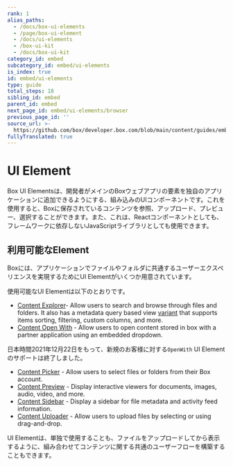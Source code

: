 ```yaml
---
rank: 1
alias_paths:
  - /docs/box-ui-elements
  - /page/box-ui-element
  - /docs/ui-elements
  - /box-ui-kit
  - /docs/box-ui-kit
category_id: embed
subcategory_id: embed/ui-elements
is_index: true
id: embed/ui-elements
type: guide
total_steps: 18
sibling_id: embed
parent_id: embed
next_page_id: embed/ui-elements/browser
previous_page_id: ''
source_url: >-
  https://github.com/box/developer.box.com/blob/main/content/guides/embed/ui-elements/index.md
fullyTranslated: true
---
```

# UI Element

Box UI Elementsは、開発者がメインのBoxウェブアプリの要素を独自のアプリケーションに追加できるようにする、組み込みのUIコンポーネントです。これを使用すると、Boxに保存されているコンテンツを参照、アップロード、プレビュー、選択することができます。また、これは、Reactコンポーネントとしても、フレームワークに依存しないJavaScriptライブラリとしても使用できます。

## 利用可能なElement

Boxには、アプリケーションでファイルやフォルダに共通するユーザーエクスペリエンスを実現するためにUI Elementがいくつか用意されています。

使用可能なUI Elementは以下のとおりです。

* [Content Explorer][explorer]- Allow users to search and browse through files and folders. It also has a metadata query based view [variant][explorer-metadata] that supports items sorting, filtering, custom columns, and more.
* [Content Open With][openwith] - Allow users to open content stored in box with a partner application using an embedded dropdown.

<Message type="warning">

日本時間2021年12月22日をもって、新規のお客様に対する`OpenWith` UI Elementのサポートは終了しました。

</Message>

* [Content Picker][picker] - Allow users to select files or folders from their Box account.
* [Content Preview][preview] - Display interactive viewers for documents, images, audio, video, and more.
* [Content Sidebar][sidebar] - Display a sidebar for file metadata and activity feed information.
* [Content Uploader][uploader] - Allow users to upload files by selecting or using drag-and-drop.

UI Elementは、単独で使用することも、ファイルをアップロードしてから表示するように、組み合わせてコンテンツに関する共通のユーザーフローを構築することもできます。

[explorer]: g://embed/ui-elements/explorer

[openwith]: g://embed/ui-elements/open-with

[picker]: g://embed/ui-elements/picker

[preview]: g://embed/ui-elements/preview

[sidebar]: g://embed/ui-elements/sidebar

[uploader]: g://embed/ui-elements/uploader

[explorer-metadata]: g://embed/ui-elements/explorer-metadata-v2
